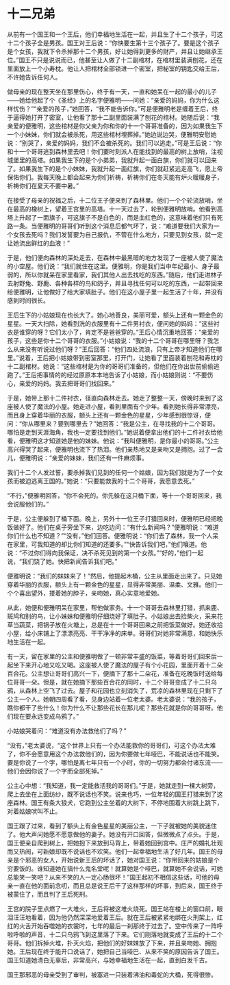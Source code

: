# 十二兄弟

从前有一个国王和一个王后，他们幸福地生活在一起，并且生了十二个孩子，可这十二个孩子全是男孩。国王对王后说：“你快要生第十三个孩子了。要是这个孩子是个女孩，我就下令杀掉那十二个男孩，好让她得到更多的财产，并且让她继承王位。”国王不只是说说而已，他甚至让人做了十二副棺材，在棺材里装满刨花，还在里面放上一个小寿枕。他让人把棺材全部锁进一个密室，把秘室的钥匙交给王后，不许她告诉任何人。 

做母亲的现在整天坐在那里伤心，终于有一天，一直和她呆在一起的最小的儿子――她给他起了个《圣经》上的名字便雅明――问她：“亲爱的妈妈，你为什么这样忧伤？”“亲爱的孩子，”她回答，“我不能告诉你。”可是便雅明老是缠着王后，终于逼得她打开了密室，让他看了那十二副里面装满了刨花的棺材。她随后说：“我亲爱的便雅明，这些棺材是你父亲为你和你的十一个哥哥准备的，因为如果我生下一个小妹妹，你们就会被杀死，用这些棺材埋葬掉。”她边说边哭，便雅明安慰她说：“别哭了，亲爱的妈妈，我们不会被杀死的。我们可以逃走。”可是王后说：“你和十一个哥哥逃到森林里去吧！你们要时刻派人在能找到的最高的树上放哨，注视城堡里的高塔。如果我生下的是个小弟弟，我就升起一面白旗，你们就可以回来了。如果我生下的是个小妹妹，我就升起一面红旗，你们就赶紧远走高飞，愿上帝保佑你们。我每天晚上都会起来为你们祈祷，祈祷你们在冬天能有炉火暖暖身子，祈祷你们在夏天不要中暑。” 

在接受了母亲的祝福之后，十二位王子便来到了森林里。他们一个个轮流放哨，坐在最高的橡树上，望着王宫里的高塔。十一天过去了，轮到便雅明放哨。他看到高塔上升起了一面旗子，可这旗子不是白色的，而是血红色的，这意味着他们只有死路一条。当便雅明的哥哥们听到这个消息后都气坏了，说：“难道要我们大家为一个女孩去死吗？我们发誓要为自己报仇，不管在什么地方，只要见到女孩，就一定让她流出鲜红的血液！” 

于是，他们便向森林的深处走去，在森林中最黑暗的地方发现了一座被人使了魔法的小空屋。他们说：“我们就住在这里。便雅明，你是我们当中年纪最小、身子最弱的，所以你就呆在家里看家，我们其他人出去找吃的东西。”随后，他们走进林子去射野兔、野鹿、各种各样的鸟和鸽子，并且寻找任何可以吃的东西，一起带回来给便雅明，让他做好了给大家填肚子。他们在这小屋子里一起生活了十年，并没有感到时间很长。 

王后生下的小姑娘现在也长大了。她心地善良，美丽可爱，额头上还有一颗金色的星星。一天大扫除，她看到洗的衣服里有十二件男衬衣，便问她的妈妈：“这些衬衣是谁穿的呀？它们太小了，肯定不是爸爸穿的。”王后心情沉重地回答：“亲爱的孩子，这些是你十二个哥哥的衣服。”小姑娘说：“我的十二个哥哥在哪里呀？我怎么从来没有听说过他们呀？”王后回答：“他们四处流浪，只有上帝才知道他们在哪里。”说着，王后把小姑娘带到密室那里，打开门，让她看了里面装着刨花和寿枕的十二副棺材。她说：“这些棺材是为你的哥哥们准备的，但他们在你出世前偷偷逃跑了。”王后把事情的的经过原原本本地告诉了小姑娘，而小姑娘则说：“不要伤心，亲爱的妈妈。我去把哥哥们找回来。” 

于是，她带上那十二件衬衣，径直向森林走去。她走了整整一天，傍晚时来到了这座被人使了魔法的小屋。她走进小屋，看到里面有个少年。看到她长得非常漂亮，而且身上穿着华丽的衣服，额头上还有一颗金色的星星，少年感到很惊讶，便问：“你从哪里来？要到哪里去？”她回答：“我是公主，在寻找我的十二个哥哥。哪怕是走到天涯海角，我也一定要找到他们。”她说着便拿出他们的十二件衬衣给他看，便雅明这才知道她是他的妹妹。他说：“我叫便雅明，是你最小的哥哥。”公主高兴得哭了起来，便雅明也流下了热泪。他们亲热地又是亲吻又是拥抱。过了一会儿，便雅明说：“亲爱的妹妹，我们还有一件麻烦事。 

我们十二个人发过誓，要杀掉我们见到的任何一个姑娘，因为我们就是为了一个女孩而被迫逃离王国的。”她说：“只要能救我的十二个哥哥，我愿意去死。” 

“不行，”便雅明回答，“你不会死的。你先躲在这只桶下面，等十一个哥哥回来，我会说服他们的。” 

于是，公主便躲到了桶下面。晚上，另外十一位王子打猎回来时，便雅明已经把晚饭做好了。他们在桌子旁坐下来，边吃边问：“有什么新闻吗？”便雅明说：“难道你们什么也不知道？”“没有，”他们回答。便雅明说：“你们去了森林，我一个人呆在家里，可我知道的却比你们知道的还要多。”“快告诉我们吧，”他们嚷道。他说：“不过你们得向我保证，决不杀死见到的第一个女孩。”“好的，”他们一起说，“我们饶了她。快把新闻告诉我们吧。” 

便雅明说：“我们的妹妹来了！”然后，他提起木桶，公主从里面走出来了。只见她穿着华丽的衣服，额头上有一颗金色的星星，显得非常美丽、温柔、文雅。他们一个个喜出望外，搂着她的脖子，亲吻她，真心实意地爱她。 

从此，她便和便雅明呆在家里，帮他做家务。十一个哥哥去森林里打猎，抓来鹿、斑鸠和别的鸟，让小妹妹和便雅明仔细烧好了填肚子。小姑娘出去捡柴火，采来花草当蔬菜，把锅子放在火塘上，总是在十一个哥哥回来之前把饭菜做好。她还收拾小屋，给小床铺上了漂漂亮亮、干干净净的床单。哥哥们对她非常满意，和她快乐地生活在一起。 

有一天，留在家里的公主和便雅明做了一顿非常丰盛的饭菜，等着哥哥们回来后一起坐下来开心地又吃又喝。这座被人使了魔法的屋子有个小花园，里面开着十二朵百合花。公主想让哥哥们高兴一下，便摘下了那十二朵花，准备在吃晚饭时送给每位哥哥一朵。但是，就在她摘下那些百合花的同时，十二个哥哥变成了十二只乌鸦，从森林上空飞了过去。屋子和花园也立刻消失了，荒凉的森林里现在只剩下了公主一个人。她朝四周看了看，见身边站着一位老太婆。老太婆说：“我的孩子，瞧你都干了些什么！你为什么不让那些花长在那儿呢？那些花就是你的哥哥呀。他们现在要永远变成乌鸦了。” 

小姑娘哭着问：“难道没有办法救他们了吗？” 

“没有，”老太婆说，“这个世界上只有一个办法能救你的哥哥们，可这个办法太难了，你不会愿意用这个办法救他们的，因为你要做七年哑巴，不能说话也不能笑。要是你说了一个字，哪怕是离七年只有一个小时，你的一切努力都会付诸东流――他们会因你说了一个字而全部死掉。” 

公主心中想：“我知道，我一定能救活我的哥哥们。”于是，她就走到一棵大树旁，爬上去坐在上面纺纱，既不说话也不笑。说来也巧，一位年轻的国王打猎来到了这座森林。国王有条大狼犬，它跑到公主坐着的大树下，不停地围着大树跳上跳下，对着姑娘吠叫不止。 

国王跟了过来，看到了额头上有金色星星的美丽公主，一下子就被她的美貌迷住了。他大声问她愿不愿意做他的妻子。她没有开口回答，但微微点了点头。于是，国王便亲自爬到树上，把她抱下来放到马背上，带着她回到宫中。庄严的婚礼壮观而又热闹，可新娘却既不说话也不欢笑。他们一起幸福地生活了好几年。国王的母亲是个邪恶的女人，开始说新王后的坏话了，她对国王说：“你带回来的姑娘是个穷要饭的。谁知道她在搞什么鬼名堂呢！就算她是个哑巴，就算她不会说话，可她总能笑一笑吧？从来不笑的人一定心肠很坏！”国王起初不相信这些话，可他的母亲一直在他的面前念叨，而且总是说王后干了这样那样的坏事，到后来，国王终于被蒙住了，而且判了王后死刑。 

王宫的院子里点燃了一大堆火，王后将被这堆火烧死。国王站在楼上的窗口前，眼泪汪汪地看着，因为他仍然深深地爱着王后。就在王后被紧紧地绑在火刑架上，红红的火舌开始吞噬她的衣裳时，七年的最后一刹那终于过去了。空中传来了一阵呼啦呼啦的声音，十二只乌鸦飞到这里落了下来。它们刚落地就变成了王后的十二个哥哥。他们拆掉火堆，扑灭火焰，把他们的好妹妹放了下来，并且亲吻她、拥抱她。王后现在终于能开口说话了，她把自己当哑巴、从来不笑的原因告诉了国王。国王知道她清白无辜后，非常高兴，与她幸福地生活在一起，直到白发千古。

国王那邪恶的母亲受到了审判，被塞进一只装着沸油和毒蛇的大桶，死得很惨。 
